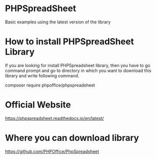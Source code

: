 # PHPSpreadSheet
Basic examples using the latest version of the library 

# How to install PHPSpreadSheet Library

If you are looking for install PHPSpreadsheet library, then you have to go command prompt and go to directory in which you want to download this library and write following command.

composer require phpoffice/phpspreadsheet




# Official Website
https://phpspreadsheet.readthedocs.io/en/latest/

# Where you can download library
https://github.com/PHPOffice/PhpSpreadsheet
